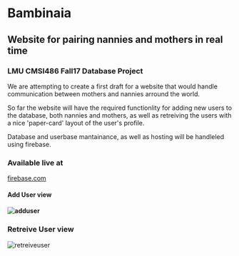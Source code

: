 # Bambinaia
## Website for pairing nannies and mothers in real time

### LMU CMSI486 Fall17 Database Project
We are attempting to create a first draft for a website that would handle communication between mothers and nannies arround the world.

So far the website will have the required functionlity for adding new users to the database, both nannies and mothers, as well as retreiving the users with a nice 'paper-card' layout of the user's profile.

Database and userbase mantainance, as well as hosting will be handleled using firebase.

### Available live at

[firebase.com](https://polymer-project3.firebaseapp.com/)

#### Add User  view

#### ![adduser](https://github.com/juanjoneri/LMU-CMSI486-Fall17/blob/master/screens/adduser.png)

### Retreive User view

![retreiveuser](https://github.com/juanjoneri/LMU-CMSI486-Fall17/blob/master/screens/usercard.png)

